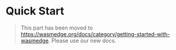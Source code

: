 # Quick Start

> This part has been moved to <https://wasmedge.org/docs/category/getting-started-with-wasmedge>. Please use our new docs.
